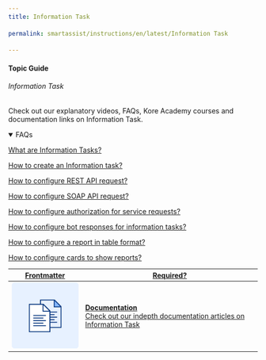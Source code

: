 ```yaml
---
title: Information Task

permalink: smartassist/instructions/en/latest/Information Task

---
```

#### Topic Guide
###### Information Task

  Check out our explanatory videos, FAQs, Kore Academy courses and documentation links on Information Task.

<details open>
  <summary>FAQs
  </summary>

  <a class="doc-link" target="_blank" href="https://developer.kore.ai/docs/bots/bot-builder-tool/action-info-task/create-a-report-task/">
 
  What are Information Tasks?

</a>

<a class="doc-link" target="_blank" href="https://developer.kore.ai/docs/bots/bot-builder-tool/action-info-task/create-a-report-task/#Step_1_General_Tab_Settings">
 
  How to create an Information task?

</a>


<a class="doc-link" target="_blank" href="https://developer.kore.ai/docs/bots/bot-builder-tool/action-info-task/create-a-report-task/#apirequest-rest">
 
  How to configure REST API request?

</a>


<a class="doc-link" target="_blank" href="https://developer.kore.ai/docs/bots/bot-builder-tool/action-info-task/create-a-report-task/#apirequest-soap">

  How to configure SOAP API request?

</a>

<a class="doc-link" target="_blank" href="https://developer.kore.ai/docs/bots/bot-builder-tool/action-info-task/create-a-report-task/#Step_2_Authentication_Settings">

  How to configure authorization for service requests?

</a>

<a class="doc-link" target="_blank" href="https://developer.kore.ai/docs/bots/bot-builder-tool/action-info-task/create-a-report-task/#Step_4_Defining_the_Bot_Response">

  How to configure bot responses for information tasks?

</a>

  <a class="doc-link" target="_blank" href="https://developer.kore.ai/docs/bots/bot-builder-tool/dialog-task/defining-a-table-report/">

  How to configure a report in table format?

</a>
  <a class="doc-link" target="_blank" href="https://developer.kore.ai/docs/bots/bot-builder-tool/dialog-task/defining-a-card-layout-report/">

  How to configure cards to show reports?

</a>

</details>



<a class="doc-link" target="_blank" href="https://developer.kore.ai/docs/bots/bot-builder-tool/action-info-task/create-a-report-task/">
 

| Frontmatter | Required? |
|-------------|-------------|
| ![alt text](images/docIcon.svg "Title") | **Documentation**  <br /> Check out our indepth documentation articles on Information Task | 


</a>
